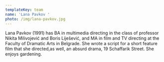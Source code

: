 ```yaml
---
templateKey: team
name: 'Lana Pavkov '
photo: /img/lana-pavkov.jpg
---
```

Lana Pavkov (1991) has BA in multimedia directing in the class of professor Nikita Milivojević and Boris Liješević, and MA in film and TV directing at the Faculty of Dramatic Arts in Belgrade. She wrote a script for a short feature film that she directed,as well, an absurd drama, 19 Schaffarik Street. She enjoys gardening.
